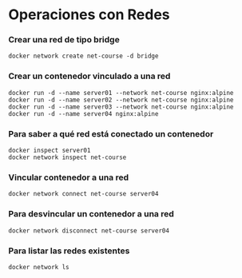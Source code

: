 # Operaciones con Redes

### Crear una red de tipo bridge

```
docker network create net-course -d bridge
```

### Crear un contenedor vinculado a una red

```
docker run -d --name server01 --network net-course nginx:alpine
docker run -d --name server02 --network net-course nginx:alpine
docker run -d --name server03 --network net-course nginx:alpine
docker run -d --name server04 nginx:alpine
```

### Para saber a qué red está conectado un contenedor

```
docker inspect server01
docker network inspect net-course
```

### Vincular contenedor a una red

```
docker network connect net-course server04
```

### Para desvincular un contenedor a una red

```
docker network disconnect net-course server04
```

### Para listar las redes existentes

```
docker network ls
```

